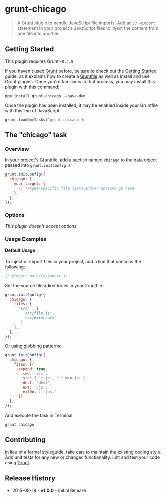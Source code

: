 # grunt-chicago

> A Grunt plugin to handle JavaScript file imports. Add an `// @import` statement in your project's JavaScript files to inject the content from one file into another.

## Getting Started
This plugin requires Grunt `~0.4.5`

If you haven't used [Grunt](http://gruntjs.com/) before, be sure to check out the [Getting Started](http://gruntjs.com/getting-started) guide, as it explains how to create a [Gruntfile](http://gruntjs.com/sample-gruntfile) as well as install and use Grunt plugins. Once you're familiar with that process, you may install this plugin with this command:

```shell
npm install grunt-chicago --save-dev
```

Once the plugin has been installed, it may be enabled inside your Gruntfile with this line of JavaScript:

```js
grunt.loadNpmTasks('grunt-chicago');
```

## The "chicago" task

### Overview
In your project's Gruntfile, add a section named `chicago` to the data object passed into `grunt.initConfig()`.

```js
grunt.initConfig({
  chicago: {
    your_target: {
      // Target-specific file lists and/or options go here.
    },
  },
});
```

### Options

_This plugin doesn't accept options_

### Usage Examples

#### Default Usage
To inject or import files in your project, add a line that contains the following:

```js
// @import path/to/import.js
```

Set the source files/directories in your Gruntfile:

```js
grunt.initConfig({
  chicago: {
    files: {
      'src' : [
        'src/file.js',
        'src/directory'
       ]
    },
  },
});
```

Or using [globbing patterns](http://gruntjs.com/configuring-tasks#globbing-patterns):

```js
grunt.initConfig({
  chicago: {
    files: [{
      expand: true,
        cwd: 'src',
        src: [ '*.js', '!*.min.js' ],
        dest: 'dest',
        ext: '.js',
        extDot : 'last'
      }],
  },
});
```

And execute the task in Terminal:

```
grunt chicago
```

## Contributing
In lieu of a formal styleguide, take care to maintain the existing coding style. Add unit tests for any new or changed functionality. Lint and test your code using [Grunt](http://gruntjs.com/).

## Release History
* 2015-08-19 - **v1.0.0** - Initial Release
